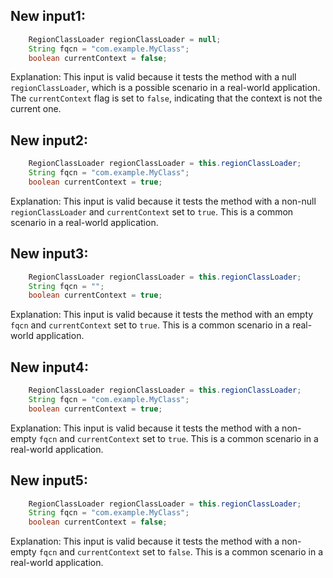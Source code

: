 ## New input1:
```java
    RegionClassLoader regionClassLoader = null;
    String fqcn = "com.example.MyClass";
    boolean currentContext = false;
```
Explanation: This input is valid because it tests the method with a null `regionClassLoader`, which is a possible scenario in a real-world application. The `currentContext` flag is set to `false`, indicating that the context is not the current one.

## New input2:
```java
    RegionClassLoader regionClassLoader = this.regionClassLoader;
    String fqcn = "com.example.MyClass";
    boolean currentContext = true;
```
Explanation: This input is valid because it tests the method with a non-null `regionClassLoader` and `currentContext` set to `true`. This is a common scenario in a real-world application.

## New input3:
```java
    RegionClassLoader regionClassLoader = this.regionClassLoader;
    String fqcn = "";
    boolean currentContext = true;
```
Explanation: This input is valid because it tests the method with an empty `fqcn` and `currentContext` set to `true`. This is a common scenario in a real-world application.

## New input4:
```java
    RegionClassLoader regionClassLoader = this.regionClassLoader;
    String fqcn = "com.example.MyClass";
    boolean currentContext = true;
```
Explanation: This input is valid because it tests the method with a non-empty `fqcn` and `currentContext` set to `true`. This is a common scenario in a real-world application.

## New input5:
```java
    RegionClassLoader regionClassLoader = this.regionClassLoader;
    String fqcn = "com.example.MyClass";
    boolean currentContext = false;
```
Explanation: This input is valid because it tests the method with a non-empty `fqcn` and `currentContext` set to `false`. This is a common scenario in a real-world application.
